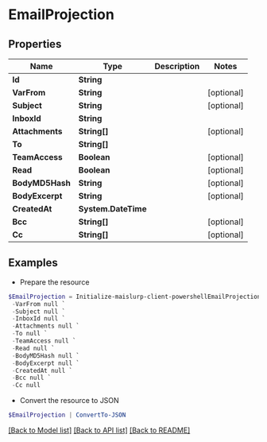 # EmailProjection
## Properties

Name | Type | Description | Notes
------------ | ------------- | ------------- | -------------
**Id** | **String** |  | 
**VarFrom** | **String** |  | [optional] 
**Subject** | **String** |  | [optional] 
**InboxId** | **String** |  | 
**Attachments** | **String[]** |  | [optional] 
**To** | **String[]** |  | 
**TeamAccess** | **Boolean** |  | [optional] 
**Read** | **Boolean** |  | [optional] 
**BodyMD5Hash** | **String** |  | [optional] 
**BodyExcerpt** | **String** |  | [optional] 
**CreatedAt** | **System.DateTime** |  | 
**Bcc** | **String[]** |  | [optional] 
**Cc** | **String[]** |  | [optional] 

## Examples

- Prepare the resource
```powershell
$EmailProjection = Initialize-maislurp-client-powershellEmailProjection  -Id null `
 -VarFrom null `
 -Subject null `
 -InboxId null `
 -Attachments null `
 -To null `
 -TeamAccess null `
 -Read null `
 -BodyMD5Hash null `
 -BodyExcerpt null `
 -CreatedAt null `
 -Bcc null `
 -Cc null
```

- Convert the resource to JSON
```powershell
$EmailProjection | ConvertTo-JSON
```

[[Back to Model list]](../README#documentation-for-models) [[Back to API list]](../README#documentation-for-api-endpoints) [[Back to README]](../README)

